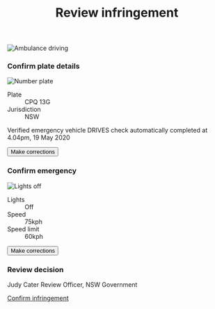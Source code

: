 <div class="case">
  <header>
    <h1>Review infringement</h1>
  </header>

  <div class="nsw-grid">
    <div class="nsw-col--half infringement-image">
      <img src="{{ '/assets/images/Ambulence-nolights.png' | url }}" alt="Ambulance driving">
    </div>
    <div class="nsw-col--half">
      <div class="panel">
        <h3><i></i>Confirm plate details</h3>
        <div class="content">
          <div class="image-excerpt">
            <img src="{{ '/assets/images/plates-nolights.png' | url }}" alt="Number plate">
          </div>
          <dl class="details">
            <dt>Plate</dt>
            <dd class="plate">
              <span>CPQ 13G</span>
            </dd>
            <dt>Jurisdiction</dt>
            <dd class="jurisdiction">
              <span>NSW</span>
            </dd>
          </dl>
          <p class="verification-status verified">
            <i></i>
            <span class="status">Verified emergency vehicle</span>
            <span class="lookup-at">DRIVES check automatically completed at 4.04pm, 19 May 2020</span>
          </p>
          <p class="actions">
            <button class="nsw-button nsw-button--outline">Make corrections</button>
          </p>
        </div>
      </div>
      <div class="panel">
        <h3><i></i>Confirm emergency</h3>
        <div class="content">
          <div class="image-excerpt">
            <img src="{{ '/assets/images/lightsoff.png' | url }}" alt="Lights off">
          </div>
          <dl class="details">
            <dt>Lights</dt>
            <dd class="lights">
              <span>Off</span>
            </dd>
            <dt>Speed</dt>
            <dd class="speed">
              <span>75kph</span>
            </dd>
            <dt>Speed limit</dt>
            <dd class="speed-limit">
              <span>60kph</span>
            </dd>
          </dl>
          <p class="actions">
            <button class="nsw-button nsw-button--outline">Make corrections</button>
          </p>
        </div>
      </div>
      <div class="panel">
        <h3>Review decision</h3>
        <div class="content">
          <p class="adjudicator">
            <i></i>
            <span class="name">Judy Cater</span>
            <span>Review Officer, NSW Government</span>
          </p>
          <p class="actions">
            <a href="{{ '/fine' | url }}" class="nsw-button nsw-button--primary">Confirm infringement</a>
          </p>
        </div>
      </div>
    </div>
  </div>
</div>
